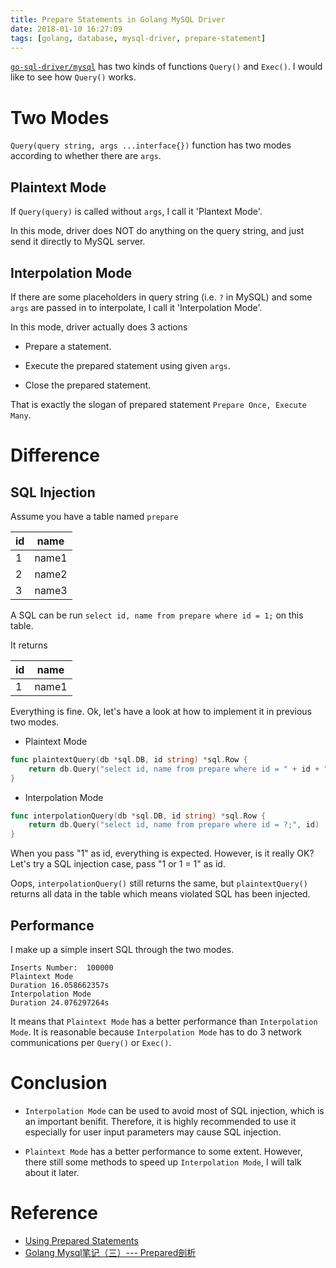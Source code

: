 ```yaml
---
title: Prepare Statements in Golang MySQL Driver
date: 2018-01-10 16:27:09
tags: [golang, database, mysql-driver, prepare-statement]
---
```


[`go-sql-driver/mysql`](https://github.com/go-sql-driver/mysql) has two kinds of functions `Query()` and `Exec()`.
I would like to see how `Query()` works.

# Two Modes

`Query(query string, args ...interface{})` function has two modes according to whether there are `args`.

## Plaintext Mode

If `Query(query)` is called without `args`, I call it 'Plantext Mode'.

In this mode, driver does NOT do anything on the query string, and just send it directly to MySQL server.

## Interpolation Mode

If there are some placeholders in query string (i.e. `?` in MySQL) and some `args` are passed in to interpolate, I call it 'Interpolation Mode'.

In this mode, driver actually does 3 actions

* Prepare a statement.

* Execute the prepared statement using given `args`.

* Close the prepared statement.

That is exactly the slogan of prepared statement `Prepare Once, Execute Many`.

# Difference

## SQL Injection

Assume you have a table named `prepare`

| id | name  |
|----|-------|
| 1  | name1 |
| 2  | name2 |
| 3  | name3 |

A SQL can be run `select id, name from prepare where id = 1;` on this table.

It returns

| id | name  |
|----|-------|
| 1  | name1 |

Everything is fine. Ok, let's have a look at how to implement it in previous two modes.

* Plaintext Mode

```go
func plaintextQuery(db *sql.DB, id string) *sql.Row {
	return db.Query("select id, name from prepare where id = " + id + ";")
}
```

* Interpolation Mode

```go
func interpolationQuery(db *sql.DB, id string) *sql.Row {
	return db.Query("select id, name from prepare where id = ?;", id)
}
```

When you pass "1" as id, everything is expected. However, is it really OK? Let's try a SQL injection case, pass "1 or 1 = 1" as id.

Oops, `interpolationQuery()` still returns the same, but `plaintextQuery()` returns all data in the table which means violated SQL has been injected.

## Performance

I make up a simple insert SQL through the two modes.

```
Inserts Number:  100000
Plaintext Mode
Duration 16.058662357s
Interpolation Mode
Duration 24.076297264s
```

It means that `Plaintext Mode` has a better performance than `Interpolation Mode`.
It is reasonable because `Interpolation Mode` has to do 3 network communications per `Query()` or `Exec()`.

# Conclusion

* `Interpolation Mode` can be used to avoid most of SQL injection, which is an important benifit. Therefore, it is highly recommended to use it especially for user input parameters may cause SQL injection.

* `Plaintext Mode` has a better performance to some extent. However, there still some methods to speed up `Interpolation Mode`, I will talk about it later.

# Reference

* [Using Prepared Statements](http://go-database-sql.org/prepared.html)
* [Golang Mysql笔记（三）--- Prepared剖析](https://www.jianshu.com/p/ee0d2e7bef54)
